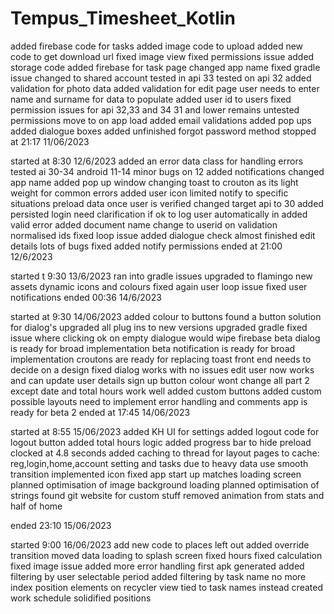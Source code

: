 # Tempus_Timesheet_Kotlin
added firebase code for tasks 
added image code to upload
added new code to get download url 
fixed image view 
fixed permissions issue
added storage code 
added firebase for task page
changed app name
fixed gradle issue 
changed to shared account
tested in api 33
tested on api 32
added validation for photo data 
added validation for edit page 
user needs to enter name and surname for data to populate 
added user id to users
fixed permission issues for api 32,33 and 34
31 and lower remains untested 
permissions move to on app load
added email validations 
added pop ups 
added dialogue boxes 
added unfinished forgot password method
stopped at 21:17 11/06/2023

started at 8:30 12/6/2023
added an error data class for handling errors 
tested ai 30-34 android 11-14
minor bugs on 12
added notifications 
changed app name 
added pop up window 
changing toast to crouton as its light weight for common errors
added user icon
limited notify to specific situations
preload data once user is verified 
changed target api to 30
added persisted login 
need clarification if ok to log user automatically in
added valid error 
added document name change to userid on validation
normalised ids
fixed loop issue
added dialogue check
almost finished edit details 
lots of bugs fixed
added notify permissions
ended at 21:00 12/6/2023

started t 9:30 13/6/2023
ran into gradle issues
upgraded to flamingo 
new assets dynamic icons and colours 
fixed again user loop issue 
fixed user notifications
ended 00:36 14/6/2023

started at 9:30 14/06/2023
added colour to buttons 
found a button solution for dialog's 
upgraded all plug ins to new versions
upgraded gradle 
fixed issue where clicking ok on empty dialogue would wipe firebase
beta dialog is ready for broad implementation
beta notification is ready for broad implementation
croutons are ready for replacing toast front end needs to decide on a design
fixed dialog works with no issues
edit user now works and can update user details
sign up button colour wont change 
all part 2 except date and total hours work well 
added custom buttons
added custom possible layouts
need to implement error handling and comments
app is ready for beta 2
ended at 17:45 14/06/2023

started at 8:55 15/06/2023
added KH UI for settings
added logout code for logout button
added total hours logic 
added progress bar to hide preload clocked at 4.8 seconds
added caching to thread for layout
pages to cache: reg,login,home,account setting and tasks due to heavy data use
smooth transition implemented 
icon fixed
app start up matches loading screen
planned optimisation of image background loading
planned optimisation of strings
found git website for custom stuff 
removed animation from stats and half of home 

ended 23:10 15/06/2023

started 9:00 16/06/2023
add new code to places left out 
added override transition 
moved data loading to splash screen
fixed hours
fixed calculation
fixed image issue
added more error handling
first apk generated 
added filtering by user selectable period
added filtering by task name no more index position
elements on recycler view tied to task names instead 
created work schedule 
solidified positions 